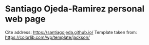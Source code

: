 # Santiago Ojeda-Ramirez personal web page
Cite address: https://santiagojeda.github.io/
Template taken from: https://colorlib.com/wp/template/jackson/

